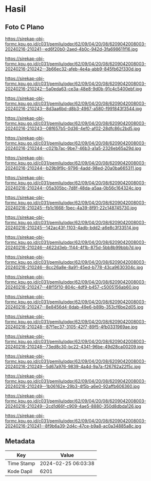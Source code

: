 # Hasil

## Foto C Plano

https://sirekap-obj-formc.kpu.go.id/c031/pemilu/pdpr/62/09/04/20/08/6209042008003-20240216-210241--ed6f20b0-2aed-4b0c-942d-3fa698611f16.jpg

https://sirekap-obj-formc.kpu.go.id/c031/pemilu/pdpr/62/09/04/20/08/6209042008003-20240216-210242--3b66ec32-afeb-4e4a-abb9-845fb62f330d.jpg

https://sirekap-obj-formc.kpu.go.id/c031/pemilu/pdpr/62/09/04/20/08/6209042008003-20240216-210242--5a0eda63-ce3a-48e8-9d0b-91c4c5400ebf.jpg

https://sirekap-obj-formc.kpu.go.id/c031/pemilu/pdpr/62/09/04/20/08/6209042008003-20240216-210243--8d3aa6bd-d8b3-4967-a580-f991843f3544.jpg

https://sirekap-obj-formc.kpu.go.id/c031/pemilu/pdpr/62/09/04/20/08/6209042008003-20240216-210243--08f657b5-0d36-4ef0-af02-28dfc86c2bd5.jpg

https://sirekap-obj-formc.kpu.go.id/c031/pemilu/pdpr/62/09/04/20/08/6209042008003-20240216-210244--c021b7ac-9be7-46b3-a1a5-2326eb65a29d.jpg

https://sirekap-obj-formc.kpu.go.id/c031/pemilu/pdpr/62/09/04/20/08/6209042008003-20240216-210244--b29b9f9c-9796-4add-98ed-20a0ba665311.jpg

https://sirekap-obj-formc.kpu.go.id/c031/pemilu/pdpr/62/09/04/20/08/6209042008003-20240216-210244--05a305bc-7d8f-48da-a5aa-0b56c164324c.jpg

https://sirekap-obj-formc.kpu.go.id/c031/pemilu/pdpr/62/09/04/20/08/6209042008003-20240216-210245--fb1c1668-1bec-4a39-8f91-22c148745730.jpg

https://sirekap-obj-formc.kpu.go.id/c031/pemilu/pdpr/62/09/04/20/08/6209042008003-20240216-210245--142ac43f-1103-4adb-bdd2-a6e8c3f33514.jpg

https://sirekap-obj-formc.kpu.go.id/c031/pemilu/pdpr/62/09/04/20/08/6209042008003-20240216-210246--4622d3eb-1144-4f1b-875d-5bb8b99bbb7d.jpg

https://sirekap-obj-formc.kpu.go.id/c031/pemilu/pdpr/62/09/04/20/08/6209042008003-20240216-210246--8cc26a8e-8a91-45ed-b778-43ca9630304c.jpg

https://sirekap-obj-formc.kpu.go.id/c031/pemilu/pdpr/62/09/04/20/08/6209042008003-20240216-210247--48f15f10-804c-4df9-b457-c5005156ab60.jpg

https://sirekap-obj-formc.kpu.go.id/c031/pemilu/pdpr/62/09/04/20/08/6209042008003-20240216-210247--8e8456d4-8dab-49e6-b89b-353cf6be2d05.jpg

https://sirekap-obj-formc.kpu.go.id/c031/pemilu/pdpr/62/09/04/20/08/6209042008003-20240216-210248--87f1ec37-3105-42f7-89f5-4fb0331969ae.jpg

https://sirekap-obj-formc.kpu.go.id/c031/pemilu/pdpr/62/09/04/20/08/6209042008003-20240216-210248--73ed8c30-bc22-4341-96be-49d28ca00209.jpg

https://sirekap-obj-formc.kpu.go.id/c031/pemilu/pdpr/62/09/04/20/08/6209042008003-20240216-210249--5d67a976-9839-4a4d-9a7a-f26762a22f5c.jpg

https://sirekap-obj-formc.kpu.go.id/c031/pemilu/pdpr/62/09/04/20/08/6209042008003-20240216-210249--1b06162e-29b3-4f5b-a6e0-92affb606360.jpg

https://sirekap-obj-formc.kpu.go.id/c031/pemilu/pdpr/62/09/04/20/08/6209042008003-20240216-210249--2cd1d66f-c909-4ae5-8880-350d8dbda126.jpg

https://sirekap-obj-formc.kpu.go.id/c031/pemilu/pdpr/62/09/04/20/08/6209042008003-20240216-210241--8f9b6a39-2d4c-47ce-b9a8-ac0a34885a8c.jpg


## Metadata

| Key        | Value               |
| ---------- | ------------------- |
| Time Stamp | 2024-02-25 06:03:38 |
| Kode Dapil | 6201                |



